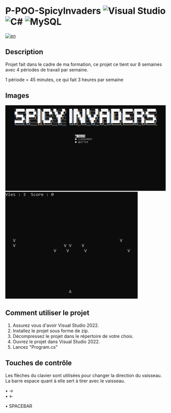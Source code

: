 # P-POO-SpicyInvaders ![Visual Studio](https://img.shields.io/badge/Visual%20Studio-5C2D91.svg?style=for-the-badge&logo=visual-studio&logoColor=white)![C#](https://img.shields.io/badge/c%23-%23239120.svg?style=for-the-badge&logo=c-sharp&logoColor=white) ![MySQL](https://img.shields.io/badge/mysql-%2300f.svg?style=for-the-badge&logo=mysql&logoColor=white) 
[![en](https://img.shields.io/badge/lang-en-red.svg)](https://github.com/estebanstb/P-POO-SpicyInvaders/blob/main/README.md)
## Description 
Projet fait dans le cadre de ma formation, ce projet ce tient sur 8 semaines avec 4 périodes de travail par semaine.

1 période = 45 minutes, ce qui fait 3 heures par semaine

## Images
<img src="https://github.com/estebanstb/P-POO-SpicyInvaders/blob/main/screenshots/mainMenuSpicyInvaders.png"></img>
<img src="https://github.com/estebanstb/P-POO-SpicyInvaders/blob/main/screenshots/gameRunningSpicyInvaders.png"></img>

## Comment utiliser le projet
1) Assurez vous d'avoir Visual Studio 2022.
2) Installez le projet sous forme de zip.
3) Décompressez le projet dans le répertoire de votre choix.
4) Ouvrez le projet dans Visual Studio 2022.
5) Lancez "Program.cs"

## Touches de contrôle
Les flèches du clavier sont utilisées pour changer la direction du vaisseau.
La barre espace quant à elle sert à tirer avec le vaisseau.

  • →  
  • ← 
  
  • SPACEBAR
  
  
